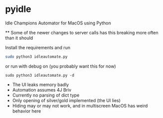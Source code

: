 # pyidle

Idle Champions Automator for MacOS using Python

** Some of the newer changes to server calls has this breaking more often than it should

Install the requirements and run
```bash
sudo python3 idleautomate.py
```
or run with debug on (you probably want this for now)
```
sudo python3 idleautomate.py -d
```

- The UI leaks memory badly
- Automation assumes 4J Briv
- Currently no parsing of dict type
- Only opening of silver/gold implemented (the UI lies)
- Hiding may or may not work, and in multiscreen MacOS has weird behavior here
